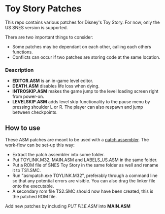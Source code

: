 # Toy Story Patches
This repo contains various patches for Disney's Toy Story. For now, only the US SNES version is supported.

There are two important things to consider:
  - Some patches may be dependant on each other, calling each others functions.
  - Conflicts can occur if two patches are storing code at the same location.

### Description
  - **EDITOR.ASM** is an in-game level editor.
  - **DEATH.ASM** disables life loss when dying.
  - **INTROSKIP.ASM** makes the game jump to the level loading screen right from power-on.
  - **LEVELSKIP.ASM** adds level skip functionality to the pause menu by pressing shoulder L or R. The player can also respawn and jump between checkpoints.

## How to use
These ASM patches are meant to be used with a [patch assembler](http://infinitefactors.org/jonk/patch.html). 
The work-flow can be set-up this way:
  - Extract the patch assembler into some folder.
  - Put TOYLINK.M32, MAIN.ASM and LABELS_US.ASM in the same folder.
  - Put a ROM file of SNES Toy Story in the same folder as well and rename it to TS1.SMC.
  - Run "asmpatch.exe TOYLINK.M32", preferably through a command line so that any potential errors are visible. You can also drag the linker file onto the executable.
  - A secondary rom file TS2.SMC should now have been created, this is the patched ROM file.

Add new patches by including *PUT FILE.ASM* into **MAIN.ASM**
